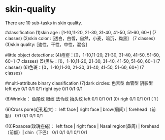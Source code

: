 # skin-quality

There are 10 sub-tasks in skin quality.

#classification
  (1)skin age : [1-10,11-20, 21-30, 31-40, 41-50, 51-60, 60+] (7 classes)
  (2)skin color : [透白，白皙，自然，小麦，暗沉，黝黑] （7 classes）
  (3)skin quality: [油性，干性，中性，混合]
  
#little object detections:
  (4)痘痘：[0，1-10,11-20, 21-30, 31-40, 41-50, 51-60, 60+] (7 classes)
  (5)黑头：[0，1-10,11-20, 21-30, 31-40, 41-50, 51-60, 60+] (7 classes)
  (6)色斑：[0，1-10,11-20, 21-30, 31-40, 41-50, 51-60, 60+] (7 classes)

#multi-attribute binary classification
  (7)dark circles:
                色素型 血管型 阴影型 
    left eye     0/1   0/1   0/1
    right eye    0/1   0/1   0/1
  
  (8)Wrinkle：
           鱼尾纹  眼纹  法令纹  抬头纹
    left    0/1   0/1   0/1   (0/
    righ    0/1   0/1   0/1   ( 1 )
    
  (9)Cross pore(毛孔粗大)：
    left face  |   right face  |  brow(眉间) |  forehead（前额）
        0/1              0/1         0/1           0/1
   
  (10)Rosacea(玫瑰痤疮)：
    left face  |   right face  |  Nasal region(鼻周) |  forehead（前额）|  chin（下巴）
        0/1              0/1             0/1                0/1            0/1
  
    
